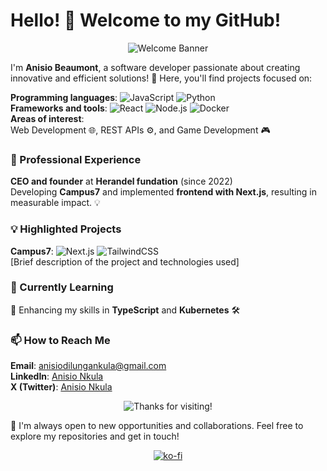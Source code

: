 # Hello! 👋 Welcome to my GitHub!
<div align="center">

![Welcome Banner](https://via.placeholder.com/800x200.png?text=Welcome+to+my+GitHub!) <!-- Replace with a link to your custom image -->
</div>

I'm **Anisio Beaumont**, a software developer passionate about creating innovative and efficient solutions! 🚀 Here, you'll find projects focused on:

**Programming languages**: ![JavaScript](https://img.shields.io/badge/JavaScript-F7DF1E?style=flat&logo=javascript&logoColor=black) ![Python](https://img.shields.io/badge/Python-3776AB?style=flat&logo=python&logoColor=white)<br/>
**Frameworks and tools**: ![React](https://img.shields.io/badge/React-61DAFB?style=flat&logo=react&logoColor=white) ![Node.js](https://img.shields.io/badge/Node.js-339933?style=flat&logo=node.js&logoColor=white) ![Docker](https://img.shields.io/badge/Docker-2496ED?style=flat&logo=docker&logoColor=white)<br/>
**Areas of interest**: <br/>Web Development 🌐, REST APIs ⚙️, and Game Development 🎮

### 💼 Professional Experience

**CEO and founder** at **Herandel fundation** (since 2022)<br/>
Developing **Campus7** and implemented **frontend with Next.js**, resulting in measurable impact. 💡

### 💡 Highlighted Projects

**Campus7**: ![Next.js](https://img.shields.io/badge/Next.js-000000?style=flat&logo=next.js&logoColor=white) ![TailwindCSS](https://img.shields.io/badge/TailwindCSS-38B2AC?style=flat&logo=tailwind-css&logoColor=white)<br/>
[Brief description of the project and technologies used]
<!--
- **[Another Project]**: ![React](https://img.shields.io/badge/React-61DAFB?style=flat&logo=react&logoColor=white) ![Node.js](https://img.shields.io/badge/Node.js-339933?style=flat&logo=node.js&logoColor=white)
  - [Short description of the project]
-->
### 🌱 Currently Learning<br/>
📖 Enhancing my skills in **TypeScript** and **Kubernetes** 🛠️

### 📫 How to Reach Me<br/>
**Email**: [anisiodilungankula@gmail.com](mailto:anisiodilungankula@gmail.com)<br/>
**LinkedIn**: [Anisio Nkula](https://www.linkedin.com/in/anisionkula/)<br/>
**X (Twitter)**: [Anisio Nkula](https://x.com/AnisioBeaumont)<br/>

<div align="center">

![Thanks for visiting!](https://via.placeholder.com/800x100.png?text=Thanks+for+visiting+my+GitHub!) <!-- Replace with another custom image -->

</div>


💬 I'm always open to new opportunities and collaborations. Feel free to explore my repositories and get in touch!
<div align="center">
  
[![ko-fi](https://ko-fi.com/img/githubbutton_sm.svg)](https://ko-fi.com/Q5Q7132CC6)

</div>
